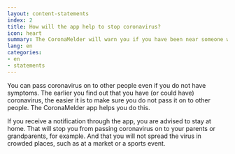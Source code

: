 ```yaml
---
layout: content-statements
index: 2
title: How will the app help to stop coronavirus?
icon: heart
summary: The CoronaMelder will warn you if you have been near someone with coronavirus.
lang: en
categories:
- en
- statements
---
```


You can pass coronavirus on to other people even if you do not have symptoms. The earlier you find out that you have (or could have) coronavirus, the easier it is to make sure you do not pass it on to other people. The CoronaMelder app helps you do this. 

If you receive a notification through the app, you are advised to stay at home. That will stop you from passing coronavirus on to your parents or grandparents, for example. And that you will not spread the virus in crowded places, such as at a market or a sports event.  

